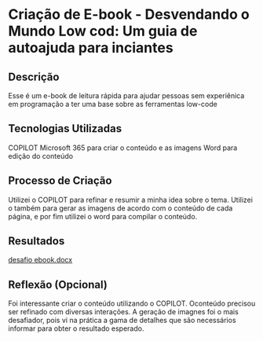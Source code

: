 # Criação de E-book - Desvendando o Mundo Low cod: Um guia de autoajuda para inciantes

## Descrição
Esse é um e-book de leitura rápida para ajudar pessoas sem experiênica em programação a ter uma base sobre as ferramentas low-code

## Tecnologias Utilizadas
COPILOT Microsoft 365 para criar o conteúdo e as imagens
Word para edição do conteúdo

## Processo de Criação
Utilizei o COPILOT para refinar e resumir a minha idea sobre o tema. Utilizei o também para gerar as imagens de acordo com o conteúdo de cada página, e por fim utilizei o word para compilar o conteúdo.

## Resultados

[desafio ebook.docx](https://github.com/user-attachments/files/18202158/desafio.ebook.docx)

## Reflexão (Opcional)
Foi interessante criar o conteúdo utilizando o COPILOT. Oconteúdo precisou ser refinado com diversas interações. A geração de imagnes foi o mais desafiador, pois vi na prática a gama de detalhes que são necessários informar para obter o resultado esperado.

